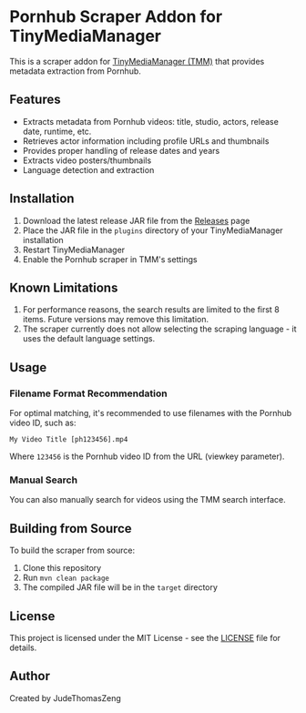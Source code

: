 # Pornhub Scraper Addon for TinyMediaManager

This is a scraper addon for [TinyMediaManager (TMM)](https://www.tinymediamanager.org/) that provides metadata extraction from Pornhub.

## Features

- Extracts metadata from Pornhub videos: title, studio, actors, release date, runtime, etc.
- Retrieves actor information including profile URLs and thumbnails
- Provides proper handling of release dates and years
- Extracts video posters/thumbnails
- Language detection and extraction

## Installation

1. Download the latest release JAR file from the [Releases](https://github.com/JudeThomasZeng/pornhub-scraper/releases) page
2. Place the JAR file in the `plugins` directory of your TinyMediaManager installation
3. Restart TinyMediaManager
4. Enable the Pornhub scraper in TMM's settings

## Known Limitations

1. For performance reasons, the search results are limited to the first 8 items. Future versions may remove this limitation.
2. The scraper currently does not allow selecting the scraping language - it uses the default language settings.

## Usage

### Filename Format Recommendation

For optimal matching, it's recommended to use filenames with the Pornhub video ID, such as:

```
My Video Title [ph123456].mp4
```

Where `123456` is the Pornhub video ID from the URL (viewkey parameter).

### Manual Search

You can also manually search for videos using the TMM search interface.

## Building from Source

To build the scraper from source:

1. Clone this repository
2. Run `mvn clean package`
3. The compiled JAR file will be in the `target` directory

## License

This project is licensed under the MIT License - see the [LICENSE](LICENSE) file for details.

## Author

Created by JudeThomasZeng